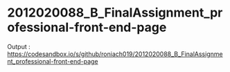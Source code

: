 # 2012020088_B_FinalAssignment_professional-front-end-page

Output : https://codesandbox.io/s/github/roniach019/2012020088_B_FinalAssignment_professional-front-end-page
